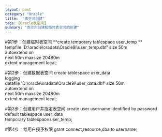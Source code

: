 ```yaml
---
layout: post
category: "Oracle"
title:  "表空间创建"
tags: [Oracle表空间]
summary: "表空间创建和临时表空间的创建"
---
```

#第1步：创建临时表空间
**create temporary tablespace user_temp **  
tempfile 'D:\oracle\oradata\Oracle9i\user_temp.dbf' 
size 50m  
autoextend on  
next 50m maxsize 20480m  
extent management local;  
 
#第2步：创建数据表空间 
create tablespace user_data  
logging  
datafile 'D:\oracle\oradata\Oracle9i\user_data.dbf' 
size 50m  
autoextend on  
next 50m maxsize 20480m  
extent management local;  
 
#第3步：创建用户并指定表空间
create user username identified by password  
default tablespace user_data  
temporary tablespace user_temp;  
 
#第4步：给用户授予权限 
grant connect,resource,dba to username;

